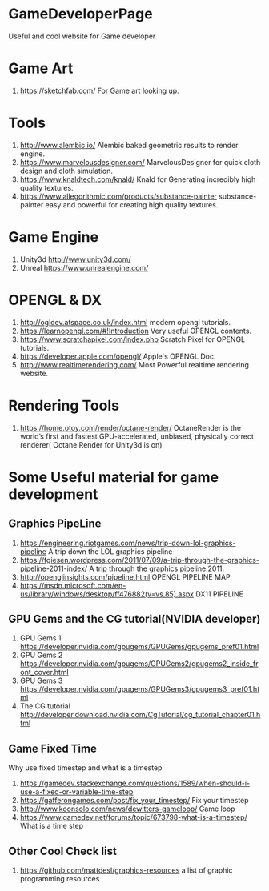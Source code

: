 # GameDeveloperPage
Useful and cool website for Game developer

# Game Art
1. https://sketchfab.com/ For Game art looking up.

# Tools
1. http://www.alembic.io/ Alembic baked geometric results to render engine.
2. https://www.marvelousdesigner.com/ MarvelousDesigner for quick cloth design and cloth simulation.
3. https://www.knaldtech.com/knald/ Knald for Generating incredibly high quality textures.
4. https://www.allegorithmic.com/products/substance-painter substance-painter easy and powerful for creating high quality textures.

# Game Engine
1. Unity3d http://www.unity3d.com/
2. Unreal https://www.unrealengine.com/

# OPENGL & DX 
1. http://ogldev.atspace.co.uk/index.html modern opengl tutorials.
2. https://learnopengl.com/#!Introduction Very useful OPENGL contents.
3. https://www.scratchapixel.com/index.php Scratch Pixel for OPENGL tutorials.
4. https://developer.apple.com/opengl/ Apple's OPENGL Doc.
5. http://www.realtimerendering.com/ Most Powerful realtime rendering website.

# Rendering Tools
1. https://home.otoy.com/render/octane-render/ OctaneRender is the world’s first and fastest GPU-accelerated, unbiased, physically correct renderer( Octane Render for Unity3d is on)

# Some Useful material for game development
## Graphics  PipeLine
1. https://engineering.riotgames.com/news/trip-down-lol-graphics-pipeline A trip down the LOL graphics pipeline
2. https://fgiesen.wordpress.com/2011/07/09/a-trip-through-the-graphics-pipeline-2011-index/ A trip through the graphics pipeline 2011.
3. http://openglinsights.com/pipeline.html OPENGL PIPELINE MAP
4. https://msdn.microsoft.com/en-us/library/windows/desktop/ff476882(v=vs.85).aspx DX11 PIPELINE  

## GPU Gems and the CG tutorial(NVIDIA developer)
1. GPU Gems 1 https://developer.nvidia.com/gpugems/GPUGems/gpugems_pref01.html
2. GPU Gems 2 https://developer.nvidia.com/gpugems/GPUGems2/gpugems2_inside_front_cover.html
3. GPU Gems 3 https://developer.nvidia.com/gpugems/GPUGems3/gpugems3_pref01.html
4. The CG tutorial http://developer.download.nvidia.com/CgTutorial/cg_tutorial_chapter01.html

## Game Fixed Time
Why use fixed timestep and what is a timestep
1. https://gamedev.stackexchange.com/questions/1589/when-should-i-use-a-fixed-or-variable-time-step
2. https://gafferongames.com/post/fix_your_timestep/ Fix your timestep
3. http://www.koonsolo.com/news/dewitters-gameloop/ Game loop
4. https://www.gamedev.net/forums/topic/673798-what-is-a-timestep/ What is a time step

## Other Cool Check list
1. https://github.com/mattdesl/graphics-resources a list of graphic programming resources
